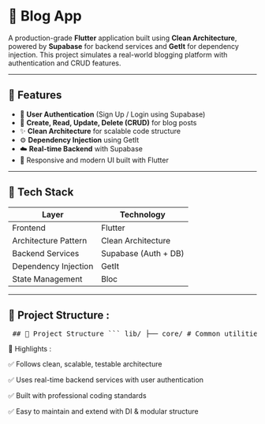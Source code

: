 # 📝 Blog App

A production-grade **Flutter** application built using **Clean Architecture**, powered by **Supabase** for backend services and **GetIt** for dependency injection. This project simulates a real-world blogging platform with authentication and CRUD features.

---

## 🚀 Features

- 🔐 **User Authentication** (Sign Up / Login using Supabase)
- 📝 **Create, Read, Update, Delete (CRUD)** for blog posts
- ✨ **Clean Architecture** for scalable code structure
- ⚙️ **Dependency Injection** using GetIt
- ☁️ **Real-time Backend** with Supabase
- 📱 Responsive and modern UI built with Flutter

---

## 🧱 Tech Stack


| Layer                 | Technology       |
|-----------------------|------------------|
| Frontend              | Flutter          |
| Architecture Pattern  | Clean Architecture |
| Backend Services      | Supabase (Auth + DB) |
| Dependency Injection  | GetIt            |
| State Management      | Bloc |

---

## 📂 Project Structure :

<pre lang="markdown"> ## 📂 Project Structure ``` lib/ ├── core/ # Common utilities, constants, themes, etc. ├── features/ # Feature-based module separation │ ├── auth/ # User authentication (login/signup) │ │ ├── domain/ # Entities & repositories (abstract layer) │ │ ├── data/ # DTOs, data sources, repository impl. │ │ └── presentation/ # Screens, widgets, and UI logic │ ├── blog/ # Blog operations (title + content CRUD) │ │ ├── domain/ # Blog entity & blog repository │ │ ├── data/ # Blog model & data source │ │ └── presentation/ # UI: blog list, create/edit screens ├── di/ # Dependency injection setup using GetIt └── main.dart # App entry point ``` </pre>

📌 Highlights :

✅ Follows clean, scalable, testable architecture

✅ Uses real-time backend services with user authentication

✅ Built with professional coding standards

✅ Easy to maintain and extend with DI & modular structure


